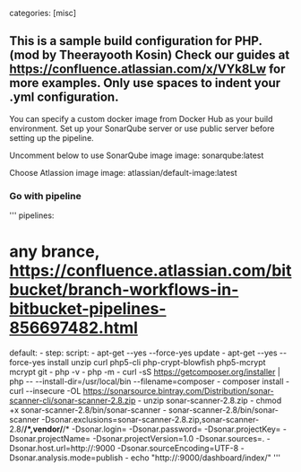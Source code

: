 categories: [misc]

This is a sample build configuration for PHP. (mod by Theerayooth Kosin)
Check our guides at https://confluence.atlassian.com/x/VYk8Lw for more examples.
Only use spaces to indent your .yml configuration.
-----
You can specify a custom docker image from Docker Hub as your build environment.
Set up your SonarQube server or use public server before setting up the pipeline.

Uncomment below to use SonarQube image
image: sonarqube:latest

Choose Atlassion image
image: atlassian/default-image:latest

### Go with pipeline
'''
pipelines:

  # any brance, https://confluence.atlassian.com/bitbucket/branch-workflows-in-bitbucket-pipelines-856697482.html
  default:
    - step:
        script:
          - apt-get --yes --force-yes update
          - apt-get --yes --force-yes install unzip curl php5-cli php-crypt-blowfish php5-mcrypt mcrypt git
          - php -v
          - php -m
          - curl -sS https://getcomposer.org/installer | php -- --install-dir=/usr/local/bin --filename=composer
          - composer install
          - curl --insecure -OL https://sonarsource.bintray.com/Distribution/sonar-scanner-cli/sonar-scanner-2.8.zip
          - unzip sonar-scanner-2.8.zip
          - chmod +x sonar-scanner-2.8/bin/sonar-scanner
          - sonar-scanner-2.8/bin/sonar-scanner -Dsonar.exclusions=sonar-scanner-2.8.zip,sonar-scanner-2.8/**/*,vendor/**/* -Dsonar.login=<admin-user> -Dsonar.password=<admin-password> -Dsonar.projectKey=<project-key> -Dsonar.projectName=<project-name> -Dsonar.projectVersion=1.0 -Dsonar.sources=.  -Dsonar.host.url=http://<your-sonarqube-host>:9000 -Dsonar.sourceEncoding=UTF-8 -Dsonar.analysis.mode=publish
          - echo "http://<your-sonarqube-host>:9000/dashboard/index/<project-name>"
'''
